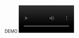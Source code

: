 DEMO
<video src='https://github.com/KislovKonstantin/VK_WorkSpace_Calendar_Assistants/blob/main/demo/greeting_demo.mp4' width=180/>
